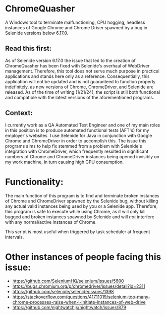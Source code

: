 # ChromeQuasher
A Windows tool to terminate malfunctioning, CPU hogging, headless instances of Google Chrome and Chrome Driver spawned by a bug in Selenide versions below 6.17.0.    <br>

## Read this first:
As of Selenide version 6.17.0 the issue that led to the creation of ChromeQuasher has been fixed with Selenide's overhaul of WebDriver management. Therefore, this tool does not serve much purpose in practical applications and stands here only as a reference. Consequentially, this application will not be updated and is not guaranteed to function properly indefinitely, as new versions of Chrome, ChromeDriver, and Selenide are released. As of the time of writing (1/21/24), the script is still both functional and compatible with the latest versions of the aforementioned programs.    <br>

## Context:
I currently work as a QA Automated Test Engineer and one of my main roles in this position is to produce automated functional tests (AFT's) for my employer's websites. I use Selenide for Java in conjunction with Google Chrome and ChromeDriver in order to accomplish this. The issue this programs aims to help fix stemmed from a problem with Selenide's integration with ChromeDriver, which frequently resulted in significant numbers of Chrome and ChromeDriver instances being opened invisibly on my work machine, in turn causing high CPU consumption.    <br>

# Functionality:
The main function of this program is to find and terminate broken instances of Chrome and ChromeDriver spawned by the Selenide bug, without killing any actual valid instances being used by you or a Selenide app. Therefore, this program is safe to execute while using Chrome, as it will only kill bugged and broken instances spawned by Selenide and will _not_ interfere with any normal/active instances of Chrome.    <br>

This script is most useful when triggered by task scheduler at frequent intervals.    <br>

# Other instances of people facing this issue:
* https://github.com/SeleniumHQ/selenium/issues/5600
* https://bugs.chromium.org/p/chromedriver/issues/detail?id=2311
* https://github.com/selenide/selenide/issues/1398
* https://stackoverflow.com/questions/41711019/selenium-too-many-chrome-processes-raise-when-i-initiate-instances-of-web-drive
* https://github.com/nightwatchjs/nightwatch/issues/879
